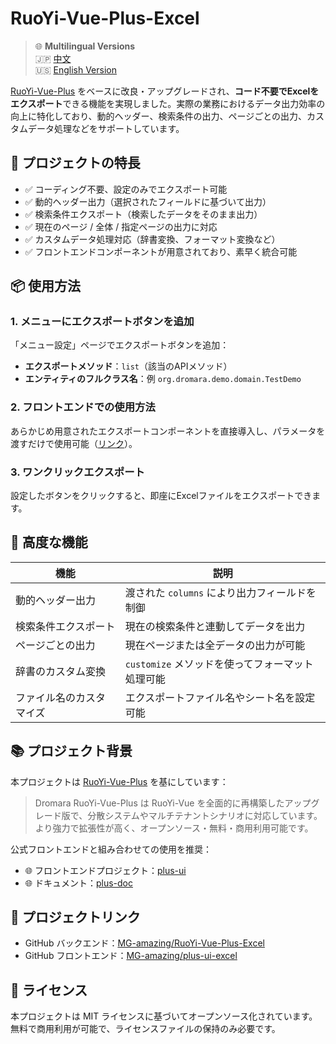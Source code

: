 
# RuoYi-Vue-Plus-Excel
> 🌐 **Multilingual Versions**  
> 🇯🇵 [中文](../README.md)  
> 🇺🇸 [English Version](RuoYi-Vue-Plus-Excel-en.md)

[RuoYi-Vue-Plus](https://gitee.com/dromara/RuoYi-Vue-Plus) をベースに改良・アップグレードされ、**コード不要でExcelをエクスポート**できる機能を実現しました。実際の業務におけるデータ出力効率の向上に特化しており、動的ヘッダー、検索条件の出力、ページごとの出力、カスタムデータ処理などをサポートしています。

## 🌟 プロジェクトの特長

- ✅ コーディング不要、設定のみでエクスポート可能  
- ✅ 動的ヘッダー出力（選択されたフィールドに基づいて出力）  
- ✅ 検索条件エクスポート（検索したデータをそのまま出力）  
- ✅ 現在のページ / 全体 / 指定ページの出力に対応  
- ✅ カスタムデータ処理対応（辞書変換、フォーマット変換など）  
- ✅ フロントエンドコンポーネントが用意されており、素早く統合可能  

## 📦 使用方法

### 1. メニューにエクスポートボタンを追加

「メニュー設定」ページでエクスポートボタンを追加：

- **エクスポートメソッド**：`list`（該当のAPIメソッド）  
- **エンティティのフルクラス名**：例 `org.dromara.demo.domain.TestDemo`

### 2. フロントエンドでの使用方法

あらかじめ用意されたエクスポートコンポーネントを直接導入し、パラメータを渡すだけで使用可能（[リンク](https://github.com/MG-amazing/plus-ui-excel)）。

### 3. ワンクリックエクスポート

設定したボタンをクリックすると、即座にExcelファイルをエクスポートできます。

## 🧩 高度な機能

| 機能                     | 説明 |
|--------------------------|------|
| 動的ヘッダー出力         | 渡された `columns` により出力フィールドを制御 |
| 検索条件エクスポート     | 現在の検索条件と連動してデータを出力 |
| ページごとの出力         | 現在ページまたは全データの出力が可能 |
| 辞書のカスタム変換       | `customize` メソッドを使ってフォーマット処理可能 |
| ファイル名のカスタマイズ | エクスポートファイル名やシート名を設定可能 |

## 📚 プロジェクト背景

本プロジェクトは [RuoYi-Vue-Plus](https://gitee.com/dromara/RuoYi-Vue-Plus) を基にしています：

> Dromara RuoYi-Vue-Plus は RuoYi-Vue を全面的に再構築したアップグレード版で、分散システムやマルチテナントシナリオに対応しています。より強力で拡張性が高く、オープンソース・無料・商用利用可能です。

公式フロントエンドと組み合わせての使用を推奨：

- 🌐 フロントエンドプロジェクト：[plus-ui](https://gitee.com/JavaLionLi/plus-ui)  
- 🌐 ドキュメント：[plus-doc](https://plus-doc.dromara.org)

## 🔗 プロジェクトリンク

- GitHub バックエンド：[MG-amazing/RuoYi-Vue-Plus-Excel](https://github.com/MG-amazing/RuoYi-Vue-Plus-Excel)  
- GitHub フロントエンド：[MG-amazing/plus-ui-excel](https://github.com/MG-amazing/plus-ui-excel)

## 📝 ライセンス

本プロジェクトは MIT ライセンスに基づいてオープンソース化されています。無料で商用利用が可能で、ライセンスファイルの保持のみ必要です。
